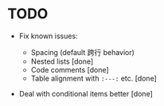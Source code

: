 # TODO

* Fix known issues:
  - Spacing (default 跨行 behavior)
  - Nested lists [done]
  - Code comments [done]
  - Table alignment with `:---:` etc. [done]

* Deal with conditional items better [done]
